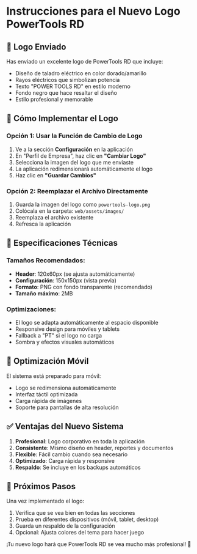# Instrucciones para el Nuevo Logo PowerTools RD

## 📸 Logo Enviado
Has enviado un excelente logo de PowerTools RD que incluye:
- Diseño de taladro eléctrico en color dorado/amarillo
- Rayos eléctricos que simbolizan potencia
- Texto "POWER TOOLS RD" en estilo moderno
- Fondo negro que hace resaltar el diseño
- Estilo profesional y memorable

## 🔧 Cómo Implementar el Logo

### Opción 1: Usar la Función de Cambio de Logo
1. Ve a la sección **Configuración** en la aplicación
2. En "Perfil de Empresa", haz clic en **"Cambiar Logo"**
3. Selecciona la imagen del logo que me enviaste
4. La aplicación redimensionará automáticamente el logo
5. Haz clic en **"Guardar Cambios"**

### Opción 2: Reemplazar el Archivo Directamente
1. Guarda la imagen del logo como `powertools-logo.png`
2. Colócala en la carpeta: `web/assets/images/`
3. Reemplaza el archivo existente
4. Refresca la aplicación

## 🎨 Especificaciones Técnicas

### Tamaños Recomendados:
- **Header**: 120x60px (se ajusta automáticamente)
- **Configuración**: 150x150px (vista previa)
- **Formato**: PNG con fondo transparente (recomendado)
- **Tamaño máximo**: 2MB

### Optimizaciones:
- El logo se adapta automáticamente al espacio disponible
- Responsive design para móviles y tablets
- Fallback a "PT" si el logo no carga
- Sombra y efectos visuales automáticos

## 📱 Optimización Móvil

El sistema está preparado para móvil:
- Logo se redimensiona automáticamente
- Interfaz táctil optimizada
- Carga rápida de imágenes
- Soporte para pantallas de alta resolución

## ✅ Ventajas del Nuevo Sistema

1. **Profesional**: Logo corporativo en toda la aplicación
2. **Consistente**: Mismo diseño en header, reportes y documentos
3. **Flexible**: Fácil cambio cuando sea necesario
4. **Optimizado**: Carga rápida y responsive
5. **Respaldo**: Se incluye en los backups automáticos

## 🚀 Próximos Pasos

Una vez implementado el logo:
1. Verifica que se vea bien en todas las secciones
2. Prueba en diferentes dispositivos (móvil, tablet, desktop)
3. Guarda un respaldo de la configuración
4. Opcional: Ajusta colores del tema para hacer juego

¡Tu nuevo logo hará que PowerTools RD se vea mucho más profesional! 🎯
